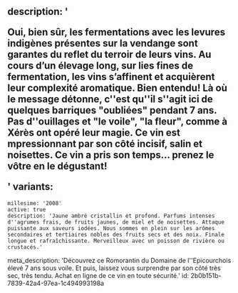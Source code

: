 description: '<p>Oui, bien sûr, les fermentations avec les levures indigènes présentes sur la vendange sont garantes du reflet du terroir de leurs vins. Au cours d’un élevage long, sur lies fines de fermentation, les vins s’affinent et acquièrent leur complexité aromatique. Bien entendu! Là où le message détonne, c''est qu''il s''agit ici de quelques barriques "oubliées" pendant 7 ans. Pas d''ouillages et "le voile", "la fleur", comme à Xérès ont opéré leur magie. Ce vin est mpressionnant par son côté incisif, salin et noisettes. Ce vin a pris son temps... prenez le vôtre en le dégustant!</p>'
variants:
  -
    millesime: '2008'
    active: true
    description: 'Jaune ambré cristallin et profond. Parfums intenses d''agrumes frais, de fruits jaunes, de miel et de noisettes. Attaque puissante aux saveurs iodées. Nous sommes en plein sur les arômes secondaires et tertiaires nobles des fruits secs et des noix. Finale longue et rafraîchissante. Merveilleux avec un poisson de rivière ou crustacés.'
meta_description: 'Découvrez ce Romorantin du Domaine de l''Epicourchois élevé 7 ans sous voile. Et puis, laissez vous surprendre par son côté très sec, très tendu. Achat en ligne de ce vin en toute sécurité.'
id: 2b0b151b-7839-42a4-97ea-1c494993198a
